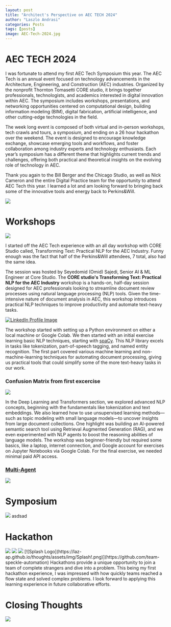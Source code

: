 ```yaml
---
layout: post
title: "Architect's Perspective on AEC TECH 2024"
author: "Laszlo Andrasi"
categories: Posts
tags: [posts]
image: AEC-Tech-2024.jpg
---
```


# AEC TECH 2024

I was fortunate to attend my first AEC Tech Symposium this year. The AEC Tech is an annual event focused on technology advancements in the Architecture, Engineering, and Construction (AEC) industries. Organized by the nonprofit Thornton Tomasetti CORE studio, it brings together professionals, technologists, and academics interested in digital innovation within AEC. The symposium includes workshops, presentations, and networking opportunities centered on computational design, building information modeling (BIM), digital fabrication, artificial intelligence, and other cutting-edge technologies in the field. 

The week long event is composed of both virtual and in-person workshops, tech crawls and tours, a symposium, and ending on a 26 hour hackathon over the weekend. The event is designed to encourage knowledge exchange, showcase emerging tools and workflows, and foster collaboration among industry experts and technology enthusiasts. Each year’s symposium has a different theme that highlights current trends and challenges, offering both practical and theoretical insights on the evolving role of technology in AEC.

Thank you again to the Bill Berger and the Chicago Studio, as well as Nick Cameron and the entire Digital Practice team for the opportunity to attend AEC Tech this year. I learned a lot and am looking forward to bringing back some of the innovative tools and energy back to Perkins&Will.

<img src="https://laz-ap.github.io/thoughts/assets/img/AEC Tech - Event Image.png">

# Workshops

<img src="https://laz-ap.github.io/thoughts/assets/img/In person workshop.png">

I started off the AEC Tech experience with an all day workshop with CORE Studio called, Transforming Text: Practical NLP for the AEC Industry. Funny enough was the fact that half of the Perkins&Will attendees, 7 total, also had the same idea. 

The session was hosted by Seyedomid (Omid) Sajedi, Senior AI & ML Engineer at Core Studio. The **CORE studio's Transforming Text: Practical NLP for the AEC Industry** workshop is a hands-on, half-day session designed for AEC professionals looking to streamline document review processes using natural language processing (NLP) tools. Given the time-intensive nature of document analysis in AEC, this workshop introduces practical NLP techniques to improve productivity and automate text-heavy tasks.

[![LinkedIn Profile Image](https://laz-ap.github.io/thoughts/assets/img/Omid+Sajedi.jpg)](https://www.linkedin.com/in/seyedomid-sajedi-263b703a/)


The workshop started with setting up a Python environment on either a local machine or Google Colab. We then started with an initial exercise learning basic NLP techniques, starting with [spaCy](https://spacy.io/). This NLP library excels in tasks like tokenization, part-of-speech tagging, and named entity recognition. The first part covered various machine learning and non-machine-learning techniques for automating document processing, giving us practical tools that could simplify some of the more text-heavy tasks in our work.

### Confusion Matrix from first excercise 

<img src="https://laz-ap.github.io/thoughts/assets/img/Confusion Matrix.png">

In the Deep Learning and Transformers section, we explored advanced NLP concepts, beginning with the fundamentals like tokenization and text embeddings. We also learned how to use unsupervised learning methods—such as topic modeling with small language models—to uncover insights from large document collections. One highlight was building an AI-powered semantic search tool using Retrieval Augmented Generation (RAG), and we even experimented with NLP agents to boost the reasoning abilities of language models. The workshop was beginner-friendly but required some basics, like a laptop, internet connection, and Google account for exercises on Jupyter Notebooks via Google Colab. For the final exercise, we needed minimal paid API access. 

### [Multi-Agent](https://microsoft.github.io/autogen/0.2/docs/Use-Cases/agent_chat/)

<img src="https://laz-ap.github.io/thoughts/assets/img/multi-agent-workflow.png">


# Symposium

<img src="https://laz-ap.github.io/thoughts/assets/img/Symposium.png">
asdsad


# Hackathon

<img src="https://laz-ap.github.io/thoughts/assets/img/hackathon.png">
<img src="https://laz-ap.github.io/thoughts/assets/img/Hackathon Pano.jpg">
<img src="https://laz-ap.github.io/thoughts/assets/img/Splash_Hackathon.jpg">
[![Splash Logo](https://laz-ap.github.io/thoughts/assets/img/Splash!.png)](https://github.com/team-speckle-automation)
Hackathons provide a unique opportunity to join a team of complete strangers and dive into a problem. This being my first hackathon experience, I was impressed with how quickly teams reached a flow state and solved complex problems. I look forward to applying this learning experience in future collaborative efforts.

# Closing Thoughts

<img src="https://laz-ap.github.io/thoughts/assets/img/PW_AEC Symposium.jpg">
